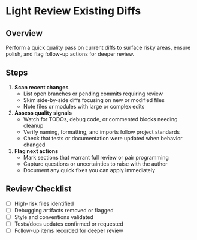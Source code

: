 # Light Review Existing Diffs

## Overview

Perform a quick quality pass on current diffs to surface risky areas, ensure
polish, and flag follow-up actions for deeper review.

## Steps

1. **Scan recent changes**
    - List open branches or pending commits requiring review
    - Skim side-by-side diffs focusing on new or modified files
    - Note files or modules with large or complex edits
2. **Assess quality signals**
    - Watch for TODOs, debug code, or commented blocks needing cleanup
    - Verify naming, formatting, and imports follow project standards
    - Check that tests or documentation were updated when behavior changed
3. **Flag next actions**
    - Mark sections that warrant full review or pair programming
    - Capture questions or uncertainties to raise with the author
    - Document any quick fixes you can apply immediately

## Review Checklist

- [ ] High-risk files identified
- [ ] Debugging artifacts removed or flagged
- [ ] Style and conventions validated
- [ ] Tests/docs updates confirmed or requested
- [ ] Follow-up items recorded for deeper review